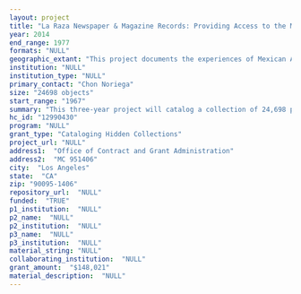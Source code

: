 ```yaml
--- 
layout: project 
title: "La Raza Newspaper & Magazine Records: Providing Access to the Mexican American Civil Rights Movement"
year: 2014
end_range: 1977
formats: "NULL"
geographic_extant: "This project documents the experiences of Mexican Americans living in Los Angeles and across the American Southwest."
institution: "NULL"
institution_type: "NULL"
primary_contact: "Chon Noriega"
size: "24698 objects"
start_range: "1967"
summary: "This three-year project will catalog a collection of 24,698 photographic negatives documenting the Mexican-descent community of Los Angeles between 1967 and 1977. These long inaccessible negatives were recovered in 2013, and represent an unprecedented decade-long photographic project involving eighteen photographers associated with La Raza. The bilingual publication-a tabloid newspaper from 1967-1970 and a magazine from 1970-1977-developed in the context of community-based journalism that sought broad documentation of events, achievements, and issues reflecting readers' lives. Since La Raza could only print a small portion of photographs, this collection constitutes a rare and broad visual record of the community during this period."
hc_id: "12990430"
program: "NULL"
grant_type: "Cataloging Hidden Collections"
project_url: "NULL"
address1:  "Office of Contract and Grant Administration"
address2:  "MC 951406"
city:  "Los Angeles"
state:  "CA"
zip: "90095-1406"
repository_url:  "NULL"
funded:  "TRUE"
p1_institution:  "NULL"
p2_name:  "NULL"
p2_institution:  "NULL"
p3_name:  "NULL"
p3_institution:  "NULL"
material_string: "NULL"
collaborating_institution:  "NULL"
grant_amount:  "$148,021"
material_description:  "NULL"
---
```

